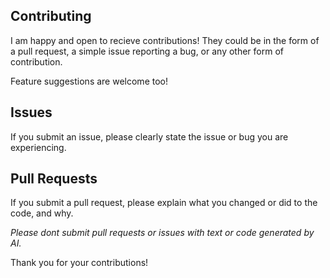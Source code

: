 ## Contributing

I am happy and open to recieve contributions! They could be in the form of a pull request, a simple issue reporting a bug, or any other form of contribution.

Feature suggestions are welcome too!

## Issues
If you submit an issue, please clearly state the issue or bug you are experiencing.

## Pull Requests
If you submit a pull request, please explain what you changed or did to the code, and why.

*Please dont submit pull requests or issues with text or code generated by AI.*

Thank you for your contributions!
